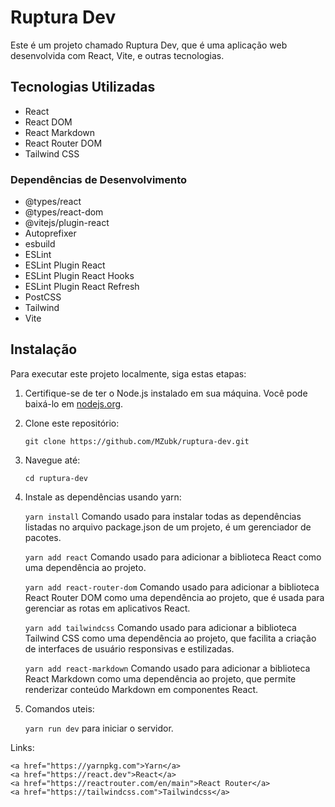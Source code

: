 # Ruptura Dev

Este é um projeto chamado Ruptura Dev, que é uma aplicação web desenvolvida com React, Vite, e outras tecnologias.

## Tecnologias Utilizadas

- React
- React DOM
- React Markdown
- React Router DOM
- Tailwind CSS

### Dependências de Desenvolvimento

- @types/react
- @types/react-dom
- @vitejs/plugin-react
- Autoprefixer
- esbuild
- ESLint
- ESLint Plugin React
- ESLint Plugin React Hooks
- ESLint Plugin React Refresh
- PostCSS
- Tailwind
- Vite

## Instalação

Para executar este projeto localmente, siga estas etapas:

1. Certifique-se de ter o Node.js instalado em sua máquina. Você pode baixá-lo em [nodejs.org](https://nodejs.org/).

2. Clone este repositório:

   `git clone https://github.com/MZubk/ruptura-dev.git`

3. Navegue até:

   `cd ruptura-dev`

4. Instale as dependências usando yarn:

   `yarn install` Comando usado para instalar todas as dependências listadas no arquivo package.json de um projeto, é um gerenciador de pacotes.

   `yarn add react` Comando usado para adicionar a biblioteca React como uma dependência ao projeto.

   `yarn add react-router-dom` Comando usado para adicionar a biblioteca React Router DOM como uma dependência ao projeto, que é usada para gerenciar as rotas em aplicativos React.

   `yarn add tailwindcss` Comando usado para adicionar a biblioteca Tailwind CSS como uma dependência ao projeto, que facilita a criação de interfaces de usuário responsivas e estilizadas.

   `yarn add react-markdown` Comando usado para adicionar a biblioteca React Markdown como uma dependência ao projeto, que permite renderizar conteúdo Markdown em componentes React.

5. Comandos uteis:

   `yarn run dev` para iniciar o servidor.

Links:

    <a href="https://yarnpkg.com">Yarn</a>
    <a href="https://react.dev">React</a>
    <a href="https://reactrouter.com/en/main">React Router</a>
    <a href="https://tailwindcss.com">Tailwindcss</a>

